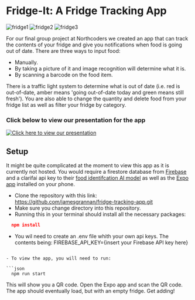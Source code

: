 # Fridge-It: A Fridge Tracking App

![fridge1](https://user-images.githubusercontent.com/72388056/153027723-4a30b8a1-819a-4f62-912e-96c94e4d2a01.jpg)
![fridge2](https://user-images.githubusercontent.com/72388056/153027766-31a048e7-2fe9-4965-8063-d5edbd8428aa.jpg)
![fridge3](https://user-images.githubusercontent.com/72388056/153027779-7d367779-5ae9-48bf-8e67-9bae583463ad.jpg)

For our final group project at Northcoders we created an app that can track the contents of your fridge and give you notifications when food is going out of date. There are three ways to input food:

- Manually.
- By taking a picture of it and image recognition will determine what it is.
- By scanning a barcode on the food item.

There is a traffic light system to determine what is out of date (i.e. red is out-of-date, amber means 'going out-of-date today and green means still fresh'). You are also able to change the quantity and delete food from your fridge list as well as filter your fridge by category.

### Click below to view our presentation for the app
[![Click here to view our presentation](http://img.youtube.com/vi/0K0Ok5AHvO8/0.jpg)](http://www.youtube.com/watch?v=0K0Ok5AHvO8)

## Setup

It might be quite complicated at the moment to view this app as it is currently not hosted. You would require a firestore database from [Firebase](https://firebase.google.com/) and a clarifai api key to their [food identifcation AI model](https://www.clarifai.com/models/ai-food-recognition) as well as the [Expo app](https://expo.dev/) installed on your phone.

- Clone the repository with this link: https://github.com/jamesgrannan/fridge-tracking-app.git
- Make sure you change directory into this repository.
- Running this in your terminal should install all the necessary packages:

```json
  npm install
```

- You wil need to create an .env file whith your own api keys. The contents being:
  FIREBASE_API_KEY={insert your Firebase API key here}
```

- To view the app, you will need to run:

```json
  npm run start
```

This will show you a QR code. Open the Expo app and scan the QR code. The app should eventually load, but with an empty fridge. Get adding!
